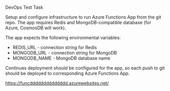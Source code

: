 DevOps Test Task

Setup and configure infrastructure to run Azure Functions App from the git repo.
The app requires Redis and MongoDB-compatible database (for Azure, CosmosDB will work).

The app expects the following environmental variables:

* REDIS_URL - connection string for Redis
* MONGODB_URL - connection string for MongoDB
* MONGODB_NAME - MongoDB database name

Continues deployment should be configured for the app, so each push to git should be deployed to corresponding Azure Functions App.


https://funcdddddddddddddd.azurewebsites.net/